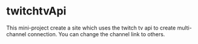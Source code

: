 # twitchtvApi
This mini-project create a site which uses the twitch tv api to create multi-channel connection. You can change the channel link to others.
